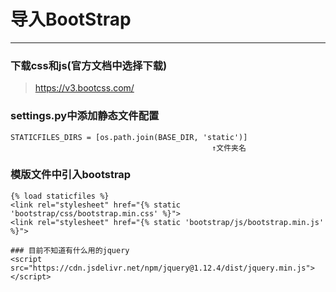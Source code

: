 # 导入BootStrap
---
### 下载css和js(官方文档中选择下载)
> https://v3.bootcss.com/

### settings.py中添加静态文件配置
    STATICFILES_DIRS = [os.path.join(BASE_DIR, 'static')]
                                                 ↑文件夹名   
### 模版文件中引入bootstrap
```
{% load staticfiles %}
<link rel="stylesheet" href="{% static 'bootstrap/css/bootstrap.min.css' %}">
<link rel="stylesheet" href="{% static 'bootstrap/js/bootstrap.min.js' %}">

### 目前不知道有什么用的jquery
<script src="https://cdn.jsdelivr.net/npm/jquery@1.12.4/dist/jquery.min.js"></script>
